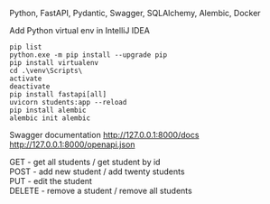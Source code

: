 Python, FastAPI, Pydantic, Swagger, SQLAlchemy, Alembic, Docker



Add Python virtual env in IntelliJ IDEA

```shell
pip list
python.exe -m pip install --upgrade pip
pip install virtualenv
cd .\venv\Scripts\
activate
deactivate
pip install fastapi[all]
uvicorn students:app --reload
pip install alembic
alembic init alembic
```
Swagger documentation 
http://127.0.0.1:8000/docs
http://127.0.0.1:8000/openapi.json

GET - get all students / get student by id  
POST - add new student / add twenty students  
PUT - edit the student  
DELETE - remove a student / remove all students  